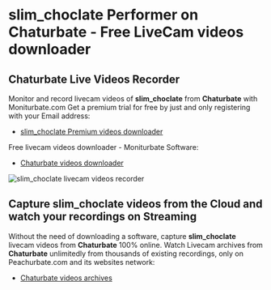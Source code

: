 # slim_choclate Performer on Chaturbate - Free LiveCam videos downloader

## Chaturbate Live Videos Recorder

Monitor and record livecam videos of **slim_choclate** from **Chaturbate** with Moniturbate.com
Get a premium trial for free by just and only registering with your Email address:
* [slim_choclate Premium videos downloader](https://moniturbate.com/request-demo-licence-key.html)

Free livecam videos downloader - Moniturbate Software:
* [Chaturbate videos downloader](https://moniturbate.com/moniturbate-download-software.html)

![slim_choclate livecam videos recorder](https://peachurnet.com/templates/moniturbate-software.png)


## Capture slim_choclate videos from the Cloud and watch your recordings on Streaming

Without the need of downloading a software, capture **slim_choclate** livecam videos from **Chaturbate** 100% online.
Watch Livecam archives from **Chaturbate** unlimitedly from thousands of existing recordings, only on Peachurbate.com and its websites network:
* [Chaturbate videos archives](https://peachurnet.com/)